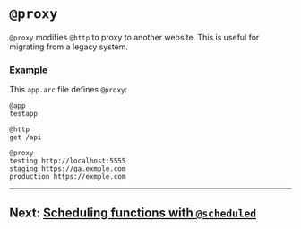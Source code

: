 # `@proxy`

`@proxy` modifies `@http` to proxy to another website. This is useful for migrating from a legacy system.

### Example

This `app.arc` file defines `@proxy`:

```arc
@app
testapp

@http
get /api

@proxy
testing http://localhost:5555
staging https://qa.exmple.com
production https://exmple.com
```

---

## Next: [Scheduling functions with `@scheduled`](/reference/arc/scheduled)


